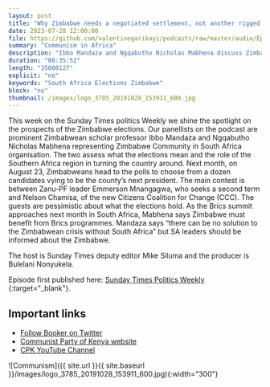 ```yaml
---
layout: post
title: "Why Zimbabwe needs a negotiated settlement, not another rigged election"
date: 2023-07-28 12:00:00
file: https://github.com/valentinegarikayi/podcasts/raw/master/audio/Ep_13_2023_Mabhena.mp3
summary: "Communism in Africa"
description: "Ibbo Mandaza and Ngqabutho Nicholas Mabhena discuss Zimbabwe's upcoming elections"
duration: "00:35:52"
length: "35008127"
explicit: "no"
keywords: "South Africa Elections Zimbabwe"
block: "no"
thumbnail: /images/logo_3785_20191028_153911_600.jpg
---
```


This week on the Sunday Times politics Weekly we shine the spotlight on the prospects of the Zimbabwe elections.
Our panellists on the podcast are prominent Zimbabwean scholar professor Ibbo Mandaza and Ngqabutho Nicholas Mabhena representing Zimbabwe Community in South Africa organisation.
The two assess what the elections mean and the role of the Southern Africa region in turning the country around.
Next month, on August 23, Zimbabweans head to the polls to choose from a dozen candidates vying to be the county’s next president.
The main contest is between Zanu-PF leader Emmerson Mnangagwa, who seeks a second term and Nelson Chamisa, of the new Citizens Coalition for Change (CCC).
The guests are pessimistic about what the elections hold. As the Brics summit approaches next month in South Africa, Mabhena says Zimbabwe must benefit from Brics programmes.
Mandaza says “there can be no solution to the Zimbabwean crisis without South Africa” but SA leaders should be informed about the Zimbabwe.

The host is Sunday Times deputy editor Mike Siluma and the producer is Bulelani Nonyukela.

Episode first published here: [Sunday Times Politics Weekly ](https://iono.fm/e/1336679){:target="_blank"}.


<!--more-->

## Important links
* [Follow Booker on Twitter](https://twitter.com/BookerBiro)
* [Communist Party of Kenya website](https://communistpartyofkenya.org/)
* [CPK YouTube Channel](https://www.youtube.com/@communistpartyofkenya)

![Communism]({{ site.url }}{{ site.baseurl }}/images/logo_3785_20191028_153911_600.jpg){:width="300"}

<!-- Google tag (gtag.js) -->
<script async src="https://www.googletagmanager.com/gtag/js?id=G-02DTBF3N7T"></script>
<script>
  window.dataLayer = window.dataLayer || [];
  function gtag(){dataLayer.push(arguments);}
  gtag('js', new Date());

  gtag('config', 'G-02DTBF3N7T');
</script>
